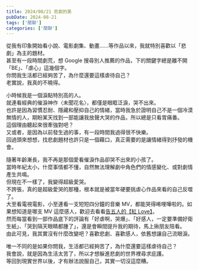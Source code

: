 ```yaml
---
title: 2024/08/21 悲劇的美
pubDate: 2024-08-21
tags: ['閒聊']
categories: ['閒聊']
---
```


從我有印象開始看小說、電影劇集、動畫......等作品以來，我就特別喜歡以「悲劇」為主的題材。  
甚至有一段時間劇荒，想 Google 搜尋別人推薦的作品，下的關鍵字總是離不開「BE」、「虐心」這幾個字。  
你問我生活都已經夠苦了，為什麼還要這樣虐待自己？  
老實說，我真的不曉得。

小時候我是一個淚點特別高的人。  
就連看經典的催淚神作〈未聞花名〉，都僅是眼眶泛淚，哭不出來。  
也許是因為習慣忍耐、隱藏和壓抑自己的情緒，當時我急於證明自己不是一個冷漠無情的人，期盼某天找到一部能讓我放聲大哭的作品，所以總是只看胃痛番。  
這個理由聽起來很牽強對吧？  
又或者，是因為以前發生過的事，有一段時間我過得很不快樂。  
回過頭來想想，找悲劇題材也許只是一個藉口，真正需要的是讓情緒得到抒發的機會。

隨著年齡漸長，我不再是那個愛看催淚作品卻哭不出來的小孩了。  
當時年紀太小，什麼事情都不懂，自然無法理解劇中角色們的情感變化、或對劇情產生共鳴。  
但現在不一樣了，我變得超級愛哭。  
不誇張，真的是超級愛哭的那種，根本就是被當年硬要挑虐心作品來看的自己反噬了。  
大至看電視電影，小至連看一支短短四分鐘的音樂 MV，都能哭得唏哩嘩啦的。如果想知道是哪支 MV 這麼感人，歡迎去看看[告五人的【紅 Love】](https://www.youtube.com/watch?v=9WEYFqCUze8&pp=ygUN5ZGK5LqU5Lq6IOe0hQ%3D%3D)。  
然而每當看到一部作品底下的評論有「好虐啊，哭爆」、「好感人，一定要準備好衛生紙」、「哭到隔天眼睛都腫了」，還是會瞬間提升我的期待，馬上揪朋友陪看。  
由此可見，我其實沒有什麼改變吧？喜歡悲劇、喜歡感人，依舊想讓自己流眼淚。

唯一不同的是如果你問我，生活都已經夠苦了，為什麼還要這樣虐待自己？  
我會說，就是因為生活太苦了，所以才想躲進悲劇的世界裡尋求庇護。  
等回到現實世界以後，才有辦法說服自己，其實一切沒這麼糟。

<style>
.heti p {
  line-height: 160%;
}
</style>